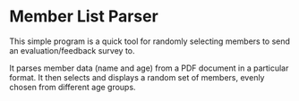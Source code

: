﻿# Member List Parser

This simple program is a quick tool for randomly selecting members to send an evaluation/feedback survey to.

It parses member data (name and age) from a PDF document in a particular format. It then selects and displays a random set of members, evenly chosen from different age groups.
